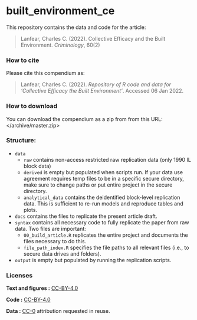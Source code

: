 
<!-- README.md is generated from README.Rmd. Please edit that file -->

# built_environment_ce

This repository contains the data and code for the article:

> Lanfear, Charles C. (2022). Collective Efficacy and the Built
> Environment. *Criminology*, 60(2)

### How to cite

Please cite this compendium as:

> Lanfear, Charles C. (2022). *Repository of R code and data for
> ‘Collective Efficacy the Built Environment’*. Accessed 06 Jan 2022.

### How to download

You can download the compendium as a zip from from this URL:
</archive/master.zip>

### Structure:

-   `data`
    -   `raw` contains non-access restricted raw replication data (only
        1990 IL block data)
    -   `derived` is empty but populated when scripts run. If your data
        use agreement requires temp files to be in a specific secure
        directory, make sure to change paths or put entire project in
        the secure directory.
    -   `analytical_data` contains the deidentified block-level
        replication data. This is sufficient to re-run models and
        reproduce tables and plots.
-   `docs` contains the files to replicate the present article draft.
-   `syntax` contains all necessary code to fully replicate the paper
    from raw data. Two files are important:
    -   `00_build_article.R` replicates the entire project and documents
        the files necessary to do this.
    -   `file_path_index.R` specifies the file paths to all relevant
        files (i.e., to secure data drives and folders).
-   `output` is empty but populated by running the replication scripts.

### Licenses

**Text and figures :**
[CC-BY-4.0](https://creativecommons.org/licenses/by/4.0/)

**Code :** [CC-BY-4.0](https://creativecommons.org/licenses/by/4.0/)

**Data :** [CC-0](http://creativecommons.org/publicdomain/zero/1.0/)
attribution requested in reuse.
